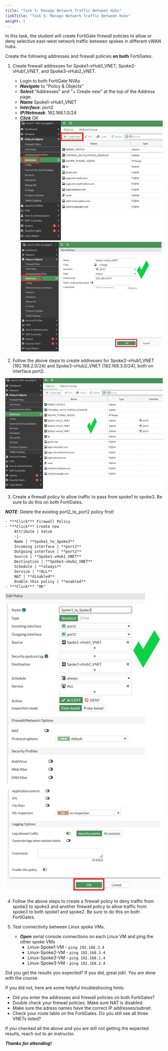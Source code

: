 ```yaml
---
title: "Task 5: Manage Network Traffic Between Hubs"
linkTitle: "Task 5: Manage Network Traffic Between Hubs"
weight: 5
---
```



In this task, the student will create FortiGate firewall policies to allow or deny selective east-west network traffic between spokes in differant vWAN hubs.


Create the following addresses and firewall policies **on both** FortiGates.

1. Create firewall addresses for Spoke1-vHub1_VNET, Spoke2-vHub1_VNET, and Spoke3-vHub2_VNET.
    - Login to both FortiGate NVAs
    - ***Navigate*** to "Policy & Objects"
    - ***Select***  "Addresses" and "+ Create new" at the top of the Address page.
    - ***Name***  Spoke1-vHub1_VNET
    - ***Interface***: port2
    - ***IP/Netmask***:  192.168.1.0/24
    - ***Click*** OK
    ![](../images/6_5-manage-net-hubs-1.PNG)
    ![](../images/6_5-manage-net-hubs-2.PNG)

2. Follow the above steps to create addresses for Spoke2-vHub1_VNET (192.168.2.0/24) and Spoke3-vHub2_VNET (192.168.3.0/24), both on interface port2.

![](../images/6_5-manage-net-hubs-3.PNG)


3. Create a firewall policy to allow traffic to pass from spoke1 to spoke3.  Be sure to do this on both FortiGates.

***NOTE***:  Delete the existing port2_to_port2 policy first!

    - ***Click*** Firewall Policy
    - ***Click*** Create new
        Attribute | Value
        -|-
        Name | **Spoke1_to_Spoke3**
        Incoming interface | **port2**
        Outgoing interface | **port2**
        Source | **Spoke1-vHub1_VNET**
        Destination | **Spoke3-vHub2_VNET**
        Schedule | **always**
        Service | **ALL**
        NAT | **disabled**
        Enable this policy | **enabled**
    - ***Click*** "OK"

![](../images/6_5-manage-net-hubs-4.PNG)
![](../images/6_5-manage-net-hubs-5.PNG)

4. Follow the above steps to create a firewall policy to deny traffic from spoke2 to spoke3 and another firewall policy to allow traffic from spoke3 to both spoke1 and spoke2.  Be sure to do this on both FortiGates.

5. Test connectivity between Linux spoke VMs.

    - ***Open*** serial console connections on each Linux VM and ping the other spoke VMs
        - Linux-Spoke1-VM - `ping 192.168.3.4`
        - Linux-Spoke2-VM - `ping 192.168.3.4`
        - Linux-Spoke3-VM - `ping 192.168.1.4`
        - Linux-Spoke3-VM - `ping 192.168.2.4`

Did you get the results you expected?  If you did, great job!.  You are done with the course.

If you did not, here are some helpful troubleshooing hints:
- Did you enter the addresses and firewall policies on both FortiGates?
- Double check your firewall policies.  Make sure NAT is disabled.
- Make sure the adress names have the correct IP addresses/subnet.
- Check your route table on the FortiGates.  Do you still see all three VNETs listed?

If you checked all the above and you are still not getting the expected results, reach out to an instructor.

***Thanks for attending!***
